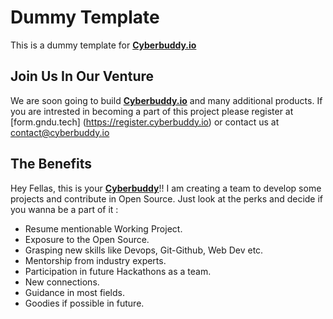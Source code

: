 # Dummy Template
This is a dummy template for [**Cyberbuddy.io**](https://www.cyberbuddy.io)

## Join Us In Our Venture
We are soon going to build [**Cyberbuddy.io**](https://www.cyberbuddy.io) and many additional products. If you are intrested in becoming a part of this project please register at [form.gndu.tech] (https://register.cyberbuddy.io) or contact us at [contact@cyberbuddy.io](mailto:contact@cyberbuddy.io)

## The Benefits
Hey Fellas, this is your [**Cyberbuddy**](https://manasgupta.me)!! I am creating a team to develop some projects and contribute in Open Source. Just look at the perks and decide if you wanna be a part of it :

- Resume mentionable Working Project.
- Exposure to the Open Source.
- Grasping new skills like Devops, Git-Github, Web Dev etc.
- Mentorship from industry experts.
- Participation in future Hackathons as a team.
- New connections.
- Guidance in most fields.
- Goodies if possible in future.
